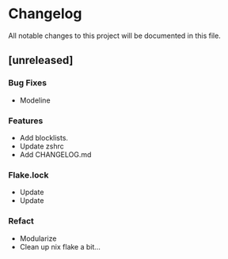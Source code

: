 # Changelog

All notable changes to this project will be documented in this file.

## [unreleased]

### Bug Fixes

- Modeline

### Features

- Add blocklists.
- Update zshrc
- Add CHANGELOG.md

### Flake.lock

- Update
- Update

### Refact

- Modularize
- Clean up nix flake a bit...

<!-- generated by git-cliff -->
